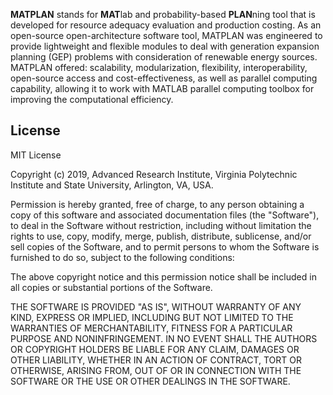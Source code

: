 **MATPLAN** stands for **MAT**lab and probability-based **PLAN**ning tool that is developed for resource adequacy evaluation and production costing. As an open-source open-architecture software tool, MATPLAN was engineered to provide lightweight and flexible modules to deal with generation expansion planning (GEP) problems with consideration of renewable energy sources. MATPLAN offered: scalability, modularization, flexibility, interoperability, open-source access and cost-effectiveness, as well as parallel computing capability, allowing it to work with MATLAB parallel computing toolbox for improving the computational efficiency.


## License
MIT License

Copyright (c) 2019, Advanced Research Institute, Virginia Polytechnic Institute and State University, Arlington, VA, USA.

Permission is hereby granted, free of charge, to any person obtaining a copy of this software and associated documentation files (the "Software"), to deal in the Software without restriction, including without limitation the rights to use, copy, modify, merge, publish, distribute, sublicense, and/or sell copies of the Software, and to permit persons to whom the Software is furnished to do so, subject to the following conditions:

The above copyright notice and this permission notice shall be included in all copies or substantial portions of the Software.

THE SOFTWARE IS PROVIDED "AS IS", WITHOUT WARRANTY OF ANY KIND, EXPRESS OR IMPLIED, INCLUDING BUT NOT LIMITED TO THE WARRANTIES OF MERCHANTABILITY, FITNESS FOR A PARTICULAR PURPOSE AND NONINFRINGEMENT. IN NO EVENT SHALL THE AUTHORS OR COPYRIGHT HOLDERS BE LIABLE FOR ANY CLAIM, DAMAGES OR OTHER LIABILITY, WHETHER IN AN ACTION OF CONTRACT, TORT OR OTHERWISE, ARISING FROM, OUT OF OR IN CONNECTION WITH THE SOFTWARE OR THE USE OR OTHER DEALINGS IN THE SOFTWARE.
